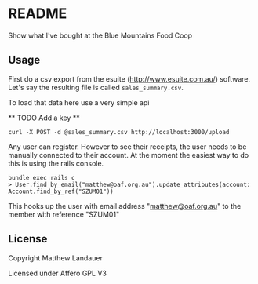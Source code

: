 # README

Show what I've bought at the Blue Mountains Food Coop

## Usage

First do a csv export from the esuite (http://www.esuite.com.au/) software. Let's say the resulting
file is called `sales_summary.csv`.

To load that data here use a very simple api

** TODO Add a key **

```
curl -X POST -d @sales_summary.csv http://localhost:3000/upload
```

Any user can register. However to see their receipts, the user needs to be manually connected
to their account. At the moment the easiest way to do this is using the rails console.

```
bundle exec rails c
> User.find_by_email("matthew@oaf.org.au").update_attributes(account: Account.find_by_ref("SZUM01"))
```

This hooks up the user with email address "matthew@oaf.org.au" to the member with reference "SZUM01"

## License

Copyright Matthew Landauer

Licensed under Affero GPL V3
